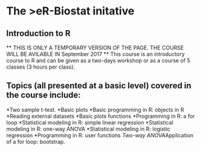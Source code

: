 # The >eR-Biostat initative
## Introduction to R 
** THIS IS ONLY A TEMPORARY VERSION OF THE PAGE. THE COURSE WILL BE AVILABLE IN September 2017 **
This course is an introductory course to R and can be given as a  two-days workshop or as a course of 5 classes (3 hours per class).
## Topics (all presented at a basic level) covered in the course include:
*Two sample t-test.
*Basic plots
*Basic programming in R: objects in R
*Reading external datasets
*Basic plots functions
*Programming in R: a for loop
*Statistical modeling in R: simple linear regression
*Statistical modeling in R: one-way ANOVA
*Statistical modeling in R: logistic regression
*Programming in R: user functions
*Two-way ANOVA*Application of a for loop: bootstrap.
